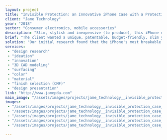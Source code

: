 ```yaml
---
layout: project
title: "Invisible Protection: an Innovative iPhone Case with a Protective Frame"
client: "Jame Technology"
year: "2018"
sector: "Consumer electronics, mobile accessories"
description: "Slim, stylish and inexpensive (to produce), this iPhone case with a unique frame design ensures maximum protection for the most fragile part of the iPhone."
brief: "The client wanted a unique, patentable, budget-friendly, slim yet rugged case for the latest iPhone."
solution: "Our initial research found that the iPhone's most breakable area lies at the edges of its glass. Many rugged cases available on the market suffer from bulkiness due to multiple parts or use costly specialized materials to offer all-around protection, but we designed an innovative protective case using only one material, featuring an \"air bubble\" around the edge of the glass. Our design redirects impact away from the most fragile points, dispersing it towards the firmer areas of the phone and through the triangular pattern on the back for enhanced protection. This creates a hidden but very powerful protection for the phone."
services:
 - "design research"
 - "ideation"
 - "innovation"
 - "3D CAD modeling"
 - "surfacing"
 - "color"
 - "material"
 - "finish selection (CMF)"
 - "design presentation"
link: "http://www.jamepda.com"
main_image: "/assets/images/projects/jame_technology__invisible_protection_case_iphone/h_w_Invisible protection.jpg"
images:
 - "/assets/images/projects/jame_technology__invisible_protection_case_iphone/p_w_Invisible protection_01.jpg"
 - "/assets/images/projects/jame_technology__invisible_protection_case_iphone/p_w_Invisible protection_02.jpg"
 - "/assets/images/projects/jame_technology__invisible_protection_case_iphone/p_w_Invisible protection_03.jpg"
 - "/assets/images/projects/jame_technology__invisible_protection_case_iphone/p_w_Invisible protection_04.jpg"
 - "/assets/images/projects/jame_technology__invisible_protection_case_iphone/p_w_Invisible protection_05.jpg"

---
```

